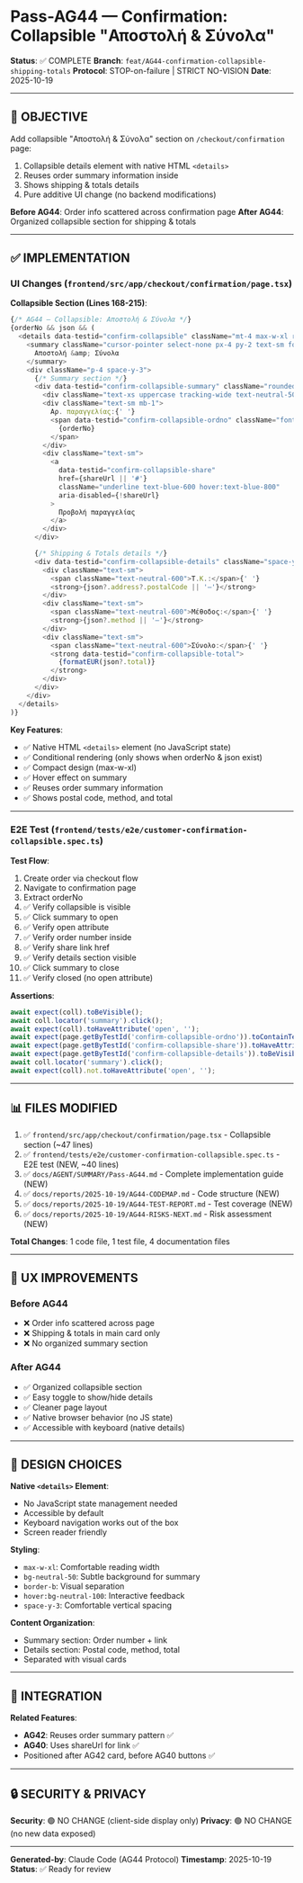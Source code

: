# Pass-AG44 — Confirmation: Collapsible "Αποστολή & Σύνολα"

**Status**: ✅ COMPLETE
**Branch**: `feat/AG44-confirmation-collapsible-shipping-totals`
**Protocol**: STOP-on-failure | STRICT NO-VISION
**Date**: 2025-10-19

---

## 🎯 OBJECTIVE

Add collapsible "Αποστολή & Σύνολα" section on `/checkout/confirmation` page:
1. Collapsible details element with native HTML `<details>`
2. Reuses order summary information inside
3. Shows shipping & totals details
4. Pure additive UI change (no backend modifications)

**Before AG44**: Order info scattered across confirmation page
**After AG44**: Organized collapsible section for shipping & totals

---

## ✅ IMPLEMENTATION

### UI Changes (`frontend/src/app/checkout/confirmation/page.tsx`)

**Collapsible Section (Lines 168-215)**:
```typescript
{/* AG44 — Collapsible: Αποστολή & Σύνολα */}
{orderNo && json && (
  <details data-testid="confirm-collapsible" className="mt-4 max-w-xl rounded border">
    <summary className="cursor-pointer select-none px-4 py-2 text-sm font-semibold bg-neutral-50 border-b hover:bg-neutral-100">
      Αποστολή &amp; Σύνολα
    </summary>
    <div className="p-4 space-y-3">
      {/* Summary section */}
      <div data-testid="confirm-collapsible-summary" className="rounded border shadow-sm p-3 bg-white">
        <div className="text-xs uppercase tracking-wide text-neutral-500 mb-2">Περίληψη παραγγελίας</div>
        <div className="text-sm mb-1">
          Αρ. παραγγελίας:{' '}
          <span data-testid="confirm-collapsible-ordno" className="font-mono">
            {orderNo}
          </span>
        </div>
        <div className="text-sm">
          <a
            data-testid="confirm-collapsible-share"
            href={shareUrl || '#'}
            className="underline text-blue-600 hover:text-blue-800"
            aria-disabled={!shareUrl}
          >
            Προβολή παραγγελίας
          </a>
        </div>
      </div>

      {/* Shipping & Totals details */}
      <div data-testid="confirm-collapsible-details" className="space-y-2">
        <div className="text-sm">
          <span className="text-neutral-600">Τ.Κ.:</span>{' '}
          <strong>{json?.address?.postalCode || '—'}</strong>
        </div>
        <div className="text-sm">
          <span className="text-neutral-600">Μέθοδος:</span>{' '}
          <strong>{json?.method || '—'}</strong>
        </div>
        <div className="text-sm">
          <span className="text-neutral-600">Σύνολο:</span>{' '}
          <strong data-testid="confirm-collapsible-total">
            {formatEUR(json?.total)}
          </strong>
        </div>
      </div>
    </div>
  </details>
)}
```

**Key Features**:
- ✅ Native HTML `<details>` element (no JavaScript state)
- ✅ Conditional rendering (only shows when orderNo & json exist)
- ✅ Compact design (max-w-xl)
- ✅ Hover effect on summary
- ✅ Reuses order summary information
- ✅ Shows postal code, method, and total

---

### E2E Test (`frontend/tests/e2e/customer-confirmation-collapsible.spec.ts`)

**Test Flow**:
1. Create order via checkout flow
2. Navigate to confirmation page
3. Extract orderNo
4. ✅ Verify collapsible is visible
5. ✅ Click summary to open
6. ✅ Verify open attribute
7. ✅ Verify order number inside
8. ✅ Verify share link href
9. ✅ Verify details section visible
10. ✅ Click summary to close
11. ✅ Verify closed (no open attribute)

**Assertions**:
```typescript
await expect(coll).toBeVisible();
await coll.locator('summary').click();
await expect(coll).toHaveAttribute('open', '');
await expect(page.getByTestId('confirm-collapsible-ordno')).toContainText(ordNo);
await expect(page.getByTestId('confirm-collapsible-share')).toHaveAttribute('href', expected);
await expect(page.getByTestId('confirm-collapsible-details')).toBeVisible();
await coll.locator('summary').click();
await expect(coll).not.toHaveAttribute('open', '');
```

---

## 📊 FILES MODIFIED

1. ✅ `frontend/src/app/checkout/confirmation/page.tsx` - Collapsible section (~47 lines)
2. ✅ `frontend/tests/e2e/customer-confirmation-collapsible.spec.ts` - E2E test (NEW, ~40 lines)
3. ✅ `docs/AGENT/SUMMARY/Pass-AG44.md` - Complete implementation guide (NEW)
4. ✅ `docs/reports/2025-10-19/AG44-CODEMAP.md` - Code structure (NEW)
5. ✅ `docs/reports/2025-10-19/AG44-TEST-REPORT.md` - Test coverage (NEW)
6. ✅ `docs/reports/2025-10-19/AG44-RISKS-NEXT.md` - Risk assessment (NEW)

**Total Changes**: 1 code file, 1 test file, 4 documentation files

---

## 🎯 UX IMPROVEMENTS

### Before AG44
- ❌ Order info scattered across page
- ❌ Shipping & totals in main card only
- ❌ No organized summary section

### After AG44
- ✅ Organized collapsible section
- ✅ Easy toggle to show/hide details
- ✅ Cleaner page layout
- ✅ Native browser behavior (no JS state)
- ✅ Accessible with keyboard (native details)

---

## 🎨 DESIGN CHOICES

**Native `<details>` Element**:
- No JavaScript state management needed
- Accessible by default
- Keyboard navigation works out of the box
- Screen reader friendly

**Styling**:
- `max-w-xl`: Comfortable reading width
- `bg-neutral-50`: Subtle background for summary
- `border-b`: Visual separation
- `hover:bg-neutral-100`: Interactive feedback
- `space-y-3`: Comfortable vertical spacing

**Content Organization**:
- Summary section: Order number + link
- Details section: Postal code, method, total
- Separated with visual cards

---

## 🔗 INTEGRATION

**Related Features**:
- **AG42**: Reuses order summary pattern ✅
- **AG40**: Uses shareUrl for link ✅
- Positioned after AG42 card, before AG40 buttons ✅

---

## 🔒 SECURITY & PRIVACY

**Security**: 🟢 NO CHANGE (client-side display only)
**Privacy**: 🟢 NO CHANGE (no new data exposed)

---

**Generated-by**: Claude Code (AG44 Protocol)
**Timestamp**: 2025-10-19
**Status**: ✅ Ready for review
